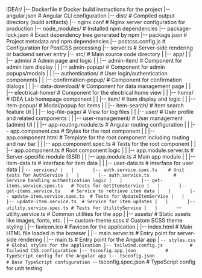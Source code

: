 IDEAr/
|-- Dockerfile # Docker build instructions for the project
|-- angular.json # Angular CLI configuration
|-- dist/ # Compiled output directory (build artifacts)
|-- nginx.conf # Nginx server configuration for production
|-- node_modules/ # Installed npm dependencies
|-- package-lock.json # Exact dependency tree generated by npm
|-- package.json # Project metadata and npm dependencies
|-- postcss.config.js # Configuration for PostCSS processing
|-- server.ts # Server-side rendering or backend server entry
|-- src/ # Main source code directory
| |-- app/
| | |-- admin/ # Admin page and logic
| | |-- admin-item/ # Component for admin item display
| | |-- admin-popup/ # Component for admin popups/modals
| | |-- authentication/ # User login/authentication components
| | |-- confirmation-popup/ # Component for confirmation dialogs
| | |-- data-download/ # Component for data management page
| | |-- electrical-home/ # Component for the electrical home view
| | |-- home/ # IDEA Lab homepage component
| | |-- item/ # Item display and logic
| | |-- item-popup/ # Modal/popup for items
| | |-- item-search/ # Item search feature UI
| | |-- log-file-page/ # View for log files
| | |-- user/ # User profile and related components
| | |-- user-management/ # User management (admin) UI
| | |-- app-routing.module.ts # Angular routing configuration
| | |-- app.component.css # Styles for the root component
| | |-- app.component.html # Template for the root component including routing and nav bar
| | |-- app.component.spec.ts # Tests for the root component
| | |-- app.component.ts # Root component logic
| | |-- app.module.server.ts # Server-specific module (SSR)
| | |-- app.module.ts # Main app module
| | |-- item-data.ts # interface for item data
| | |-- user-data.ts # interface for user data
| | `-- services/
|   |       |-- auth.service.spec.ts    # Unit tests for AuthService
|   |       |-- auth.service.ts         # Service handling authentication logic
|   |       |-- get-items.service.spec.ts   # Tests for GetItemsService
|   |       |-- get-items.service.ts    # Service to retrieve item data
|   |       |-- update-item.service.spec.ts  # Tests for UpdateItemService
|   |       |-- update-item.service.ts  # Service for item updates
|   |       |-- utility.service.spec.ts # Tests for UtilityService
|   |       `-- utility.service.ts # Common utilities for the app
| |-- assets/ # Static assets like images, fonts, etc.
| |-- custom-theme.scss # Custom SCSS theme styling
| |-- favicon.ico # Favicon for the application
| |-- index.html # Main HTML file loaded in the browser
| |-- main.server.ts # Entry point for server-side rendering
| |-- main.ts # Entry point for the Angular app
| `-- styles.css              # Global styles for the application
|-- tailwind.config.js          # Tailwind CSS configuration
|-- tsconfig.app.json           # TypeScript config for the Angular app
|-- tsconfig.json               # Base TypeScript configuration
`-- tsconfig.spec.json # TypeScript config for unit testing
